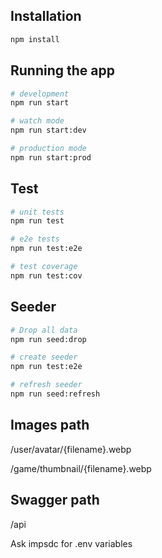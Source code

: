 ## Installation

```bash
npm install
```

## Running the app

```bash
# development
npm run start

# watch mode
npm run start:dev

# production mode
npm run start:prod
```

## Test

```bash
# unit tests
npm run test

# e2e tests
npm run test:e2e

# test coverage
npm run test:cov
```

## Seeder

```bash
# Drop all data
npm run seed:drop

# create seeder
npm run test:e2e

# refresh seeder
npm run seed:refresh
```

## Images path

/user/avatar/{filename}.webp

/game/thumbnail/{filename}.webp

## Swagger path

/api

Ask impsdc for .env variables
